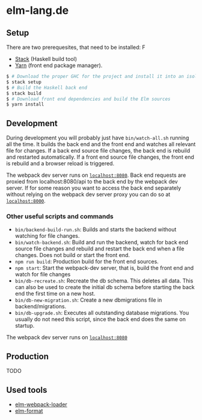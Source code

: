# elm-lang.de

## Setup

There are two prerequesites, that need to be installed:
F
* [Stack](https://docs.haskellstack.org/en/stable/README/#how-to-install) (Haskell build tool)
* [Yarn](https://yarnpkg.com/en/docs/install) (front end package manager).


```bash
$ # Download the proper GHC for the project and install it into an isolated location
$ stack setup
$ # Build the Haskell back end
$ stack build
$ # Download front end dependencies and build the Elm sources
$ yarn install
```

## Development

During development you will probably just have `bin/watch-all.sh` running all the time. It builds the back end and the front end and watches all relevant file for changes. If a back end source file changes, the back end is rebuild and restarted automatically. If a front end source file changes, the front end is rebuild and a browser reload is triggered.

The webpack dev server runs on [`localhost:8080`](http://localhost:8080). Back end requests are proxied from localhost:8080/api to the back end by the webpack dev server. If for some reason you want to access the back end separately without relying on the webpack dev server proxy you can do so at [`localhost:8000`](http://localhost:8000).

### Other useful scripts and commands

* `bin/backend-build-run.sh`: Builds and starts the backend without watching for file changes.
* `bin/watch-backend.sh`: Build and run the backend, watch for back end source file changes and rebuild and restart the back end when a file changes. Does not build or start the front end.
* `npm run build`: Production build for the front end sources.
* `npm start`: Start the webpack-dev server, that is, build the front end and watch for file changes
* `bin/db-recreate.sh`: Recreate the db schema. This deletes all data. This can also be used to create the initial db schema before starting the back end the first time on a new host.
* `bin/db-new-migration.sh`: Create a new dbmigrations file in backend/migrations.
* `bin/db-upgrade.sh`: Executes all outstanding database migrations. You usually do not need this script, since the back end does the same on startup.

The webpack dev server runs on [`localhost:8080`](http://localhost:8080)

## Production

TODO

## Used tools

* [elm-webpack-loader](https://github.com/rtfeldman/elm-webpack-loader)
* [elm-format](https://github.com/avh4/elm-format)

